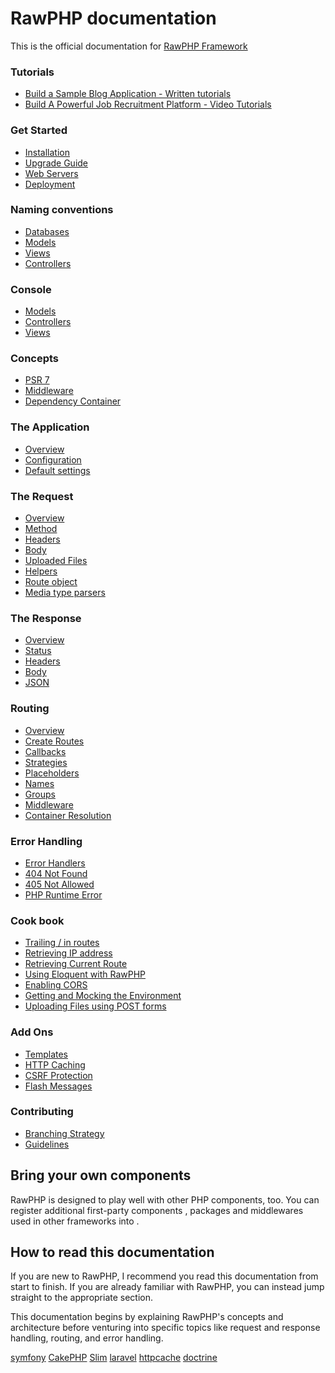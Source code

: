 # RawPHP documentation

This is the official documentation for [RawPHP Framework](https://github.com/rawphp-framework/RawPHP-framework)

### Tutorials
 * [Build a Sample Blog Application - Written tutorials](https://github.com/rawphp-framework/RawPHP-docs/blob/master/docs/tutorial/first-app.md)
 * [Build A Powerful Job Recruitment Platform - Video Tutorials](https://www.youtube.com/watch?v=hzRXYrdR4m0&list=PLnBvgoOXZNCM_cxMH8rhLVch_YQbUL5el)

### Get Started
  * [Installation](https://github.com/rawphp-framework/RawPHP-docs/blob/master/docs/start/installation.md)
  * [Upgrade Guide](https://github.com/rawphp-framework/RawPHP-docs/blob/master/docs/start/upgrade.md)
  * [Web Servers](https://github.com/rawphp-framework/RawPHP-docs/blob/master/docs/start/web-servers.md)
  * [Deployment](https://github.com/rawphp-framework/RawPHP-docs/docs/deployment/deployment.md)
### Naming conventions
 * [Databases](https://github.com/rawphp-framework/RawPHP-docs/blob/master/docs/start/naming-conventions.md)
 * [Models](https://github.com/rawphp-framework/RawPHP-docs/blob/master/docs/start/naming-conventions.md)
  * [Views](https://github.com/rawphp-framework/RawPHP-docs/blob/master/docs/start/naming-conventions.md)
  * [Controllers](https://github.com/rawphp-framework/RawPHP-docs/blob/master/docs/start/naming-conventions.md)
### Console 
  * [Models](https://github.com/rawphp-framework/RawPHP-docs/blob/master/docs/start/console.md)
  * [Controllers](https://github.com/rawphp-framework/RawPHP-docs/blob/master/docs/start/console.md)
  * [Views](https://github.com/rawphp-framework/RawPHP-docs/blob/master/docs/start/console.md)
  
### Concepts
  * [PSR 7](https://github.com/rawphp-framework/RawPHP-docs/blob/master/docs/concepts/value-objects.md)
  * [Middleware](https://github.com/rawphp-framework/RawPHP-docs/blob/master/docs/concepts/middleware.md)
  * [Dependency Container](https://github.com/rawphp-framework/RawPHP-docs/blob/master/docs/concepts/di.md)
  
### The Application
  * [Overview](https://github.com/rawphp-framework/RawPHP-docs/blob/master/docs/objects/application.md)
  * [Configuration](https://github.com/rawphp-framework/RawPHP-docs/blob/master/docs/objects/application.md#application-configuration)
  * [Default settings](https://github.com/rawphp-framework/RawPHP-docs/blob/master/docs/objects/application.md#slim-default-settings)
  
### The Request
  * [Overview](https://github.com/rawphp-framework/RawPHP-docs/blob/master/docs/objects/request.md)
  * [Method](https://github.com/rawphp-framework/RawPHP-docs/blob/master/docs/objects/request.md)
  * [Headers](https://github.com/rawphp-framework/RawPHP-docs/blob/master/docs/objects/request.md)
  * [Body](https://github.com/rawphp-framework/RawPHP-docs/blob/master/docs/objects/request.md)
  * [Uploaded Files](https://github.com/rawphp-framework/RawPHP-docs/blob/master/docs/objects/request.md)
  * [Helpers](https://github.com/rawphp-framework/RawPHP-docs/blob/master/docs/objects/request.md)
  * [Route object](https://github.com/rawphp-framework/RawPHP-docs/blob/master/docs/objects/request.md)
  * [Media type parsers](https://github.com/rawphp-framework/RawPHP-docs/blob/master/docs/objects/request.md)
  
### The Response
  * [Overview](https://github.com/rawphp-framework/RawPHP-docs/blob/master/docs/objects/response.md)
  * [Status](https://github.com/rawphp-framework/RawPHP-docs/blob/master/docs/objects/response.md)
  * [Headers](https://github.com/rawphp-framework/RawPHP-docs/blob/master/docs/objects/response.md)
  * [Body](https://github.com/rawphp-framework/RawPHP-docs/blob/master/docs/objects/response.md)
  * [JSON](https://github.com/rawphp-framework/RawPHP-docs/blob/master/docs/objects/response.md)
  
### Routing
  * [Overview](https://github.com/rawphp-framework/RawPHP-docs/blob/master/docs/objects/router.md)
  * [Create Routes](https://github.com/rawphp-framework/RawPHP-docs/blob/master/docs/objects/router.md)
  * [Callbacks](https://github.com/rawphp-framework/RawPHP-docs/blob/master/docs/objects/router.md)
  * [Strategies](https://github.com/rawphp-framework/RawPHP-docs/blob/master/docs/objects/router.md)
  * [Placeholders](https://github.com/rawphp-framework/RawPHP-docs/blob/master/docs/objects/router.md)
  * [Names](https://github.com/rawphp-framework/RawPHP-docs/blob/master/docs/objects/router.md)
  * [Groups](https://github.com/rawphp-framework/RawPHP-docs/blob/master/docs/objects/router.md)
  * [Middleware](https://github.com/rawphp-framework/RawPHP-docs/blob/master/docs/objects/router.md)
  * [Container Resolution](https://github.com/rawphp-framework/RawPHP-docs/blob/master/docs/objects/router.md)
  
### Error Handling
  * [Error Handlers](https://github.com/rawphp-framework/RawPHP-docs/blob/master/docs/handlers/error.md)
  * [404 Not Found](https://github.com/rawphp-framework/RawPHP-docs/blob/master/docs/handlers/not-found.md)
  * [405 Not Allowed](https://github.com/rawphp-framework/RawPHP-docs/blob/master/docs/handlers/not-allowed.md)
  * [PHP Runtime Error](https://github.com/rawphp-framework/RawPHP-docs/blob/master/docs/handlers/php-error.md)
  
  ### Cook book
  * [Trailing / in routes](https://github.com/rawphp-framework/RawPHP-docs/blob/master/docs/cookbook/route-patterns.md)
  * [Retrieving IP address](https://github.com/rawphp-framework/RawPHP-docs/blob/master/docs/cookbook/ip-address.md)
  * [Retrieving Current Route](https://github.com/rawphp-framework/RawPHP-docs/blob/master/docs/cookbook/retrieving-current-route.md)
  * [Using Eloquent with RawPHP](https://github.com/rawphp-framework/RawPHP-docs/blob/master/docs/cookbook/database-eloquent.md)
  * [Enabling CORS](https://github.com/rawphp-framework/RawPHP-docs/blob/master/docs/cookbook/enable-cors.md)
  * [Getting and Mocking the Environment](https://github.com/rawphp-framework/RawPHP-docs/blob/master/docs/cookbook/emvironment.md)
  * [Uploading Files using POST forms](https://github.com/rawphp-framework/RawPHP-docs/blob/master/docs/cookbook/uploading-files.md)
  
### Add Ons
  * [Templates](https://github.com/rawphp-framework/RawPHP-docs/blob/master/docs/features/templates.md)
  * [HTTP Caching](https://github.com/rawphp-framework/RawPHP-docs/blob/master/docs/features/caching.md)
  * [CSRF Protection](https://github.com/rawphp-framework/RawPHP-docs/blob/master/docs/features/csrf.md)
  * [Flash Messages](https://github.com/rawphp-framework/RawPHP-docs/blob/master/docs/features/flash.md)

### Contributing
  * [Branching Strategy](https://github.com/rawphp-framework/RawPHP-docs/blob/master/docs/contributors/strategy.md)
  * [Guidelines](https://github.com/rawphp-framework/RawPHP-docs/blob/master/docs/contributors/guidelines.md)

## Bring your own components

RawPHP is designed to play well with other PHP components, too. You can register
additional first-party components , packages and middlewares used in other frameworks into .

## How to read this documentation

If you are new to RawPHP, I recommend you read this documentation from start
to finish. If you are already familiar with RawPHP, you can instead jump straight
to the appropriate section.

This documentation begins by explaining RawPHP's concepts and architecture
before venturing into specific topics like request and response handling,
routing, and error handling.

[symfony](http://symfony.com/)
[CakePHP](http://cakephp.org/)
[Slim](http://slimframework.com)
[laravel](http://laravel.com/)
[httpcache](https://github.com/slimphp/Slim-HttpCache)
[doctrine](http://www.doctrine-project.org/projects/orm.html)
